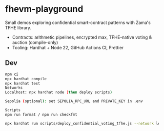 # fhevm-playground

Small demos exploring confidential smart-contract patterns with Zama's TFHE library.
- Contracts: arithmetic pipelines, encrypted max, TFHE-native voting & auction (compile-only)
- Tooling: Hardhat + Node 22, GitHub Actions CI, Prettier

## Dev
```bash
npm ci
npx hardhat compile
npx hardhat test
Networks
Localhost: npx hardhat node (then deploy scripts)

Sepolia (optional): set SEPOLIA_RPC_URL and PRIVATE_KEY in .env

Scripts
npm run format / npm run checkfmt

npx hardhat run scripts/deploy_confidential_voting_tfhe.js --network localhost
